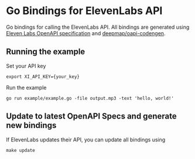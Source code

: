 # Go Bindings for ElevenLabs API

Go bindings for calling the ElevenLabs API. All bindings are generated using [Eleven Labs OpenAPI specification](https://api.elevenlabs.io/openapi.json) and [deepmap/oapi-codengen](https://github.com/deepmap/oapi-codegen). 

## Running the example

Set your API key

```
export XI_API_KEY={your_key}
```

Run the example

```
go run example/example.go -file output.mp3 -text 'hello, world!'
```

## Update to latest OpenAPI Specs and generate new bindings

If ElevenLabs updates their API, you can update all bindings using

```
make update
```
